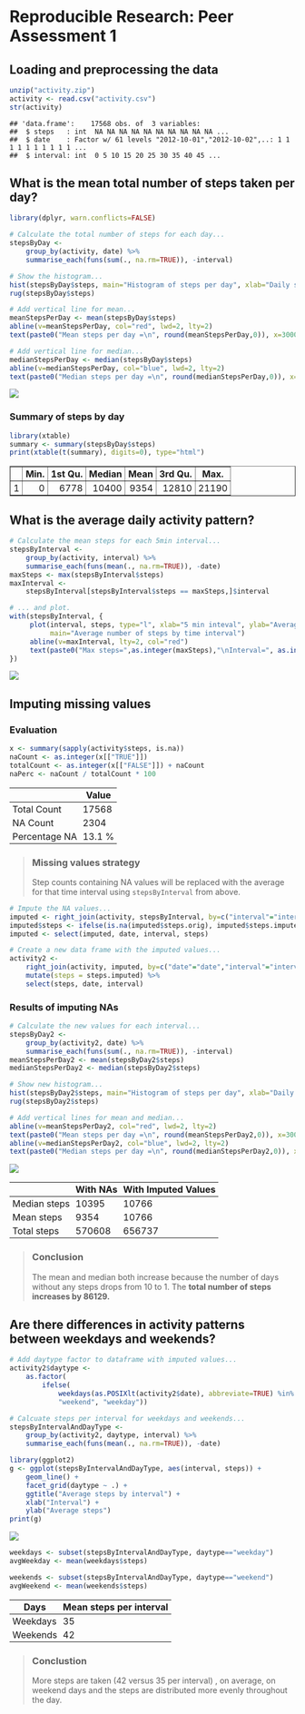 # Reproducible Research: Peer Assessment 1

<style>
   th,td{
     padding: 2px 5px 2px 5px;
   }
</style>

## Loading and preprocessing the data


```r
unzip("activity.zip")
activity <- read.csv("activity.csv")
str(activity)
```

```
## 'data.frame':	17568 obs. of  3 variables:
##  $ steps   : int  NA NA NA NA NA NA NA NA NA NA ...
##  $ date    : Factor w/ 61 levels "2012-10-01","2012-10-02",..: 1 1 1 1 1 1 1 1 1 1 ...
##  $ interval: int  0 5 10 15 20 25 30 35 40 45 ...
```


## What is the mean total number of steps taken per day?


```r
library(dplyr, warn.conflicts=FALSE)

# Calculate the total number of steps for each day...
stepsByDay <- 
    group_by(activity, date) %>%
    summarise_each(funs(sum(., na.rm=TRUE)), -interval)
```


```r
# Show the histogram...
hist(stepsByDay$steps, main="Histogram of steps per day", xlab="Daily steps", ylab="Frequency [Days]", breaks=15)
rug(stepsByDay$steps)

# Add vertical line for mean...
meanStepsPerDay <- mean(stepsByDay$steps)
abline(v=meanStepsPerDay, col="red", lwd=2, lty=2)
text(paste0("Mean steps per day =\n", round(meanStepsPerDay,0)), x=3000, y=15, col="red")

# Add vertical line for median...
medianStepsPerDay <- median(stepsByDay$steps)
abline(v=medianStepsPerDay, col="blue", lwd=2, lty=2)
text(paste0("Median steps per day =\n", round(medianStepsPerDay,0)), x=18000, y=15, col="blue")
```

![](PA1_template_files/figure-html/histogram1-1.png)<!-- -->

### Summary of steps by day

```r
library(xtable)
summary <- summary(stepsByDay$steps)
print(xtable(t(summary), digits=0), type="html")
```

<!-- html table generated in R 3.3.2 by xtable 1.8-2 package -->
<!-- Thu Apr 20 22:09:01 2017 -->
<table border=1>
<tr> <th>  </th> <th> Min. </th> <th> 1st Qu. </th> <th> Median </th> <th> Mean </th> <th> 3rd Qu. </th> <th> Max. </th>  </tr>
  <tr> <td align="right"> 1 </td> <td align="right"> 0 </td> <td align="right"> 6778 </td> <td align="right"> 10400 </td> <td align="right"> 9354 </td> <td align="right"> 12810 </td> <td align="right"> 21190 </td> </tr>
   </table>

## What is the average daily activity pattern?


```r
# Calculate the mean steps for each 5min interval...
stepsByInterval <- 
    group_by(activity, interval) %>%
    summarise_each(funs(mean(., na.rm=TRUE)), -date)
maxSteps <- max(stepsByInterval$steps)
maxInterval <-
    stepsByInterval[stepsByInterval$steps == maxSteps,]$interval

# ... and plot.
with(stepsByInterval, {
     plot(interval, steps, type="l", xlab="5 min inteval", ylab="Average number of steps", 
          main="Average number of steps by time interval")
     abline(v=maxInterval, lty=2, col="red")
     text(paste0("Max steps=",as.integer(maxSteps),"\nInterval=", as.integer(maxInterval)), x=maxInterval + 500, y=maxSteps - 50, col="red")
})
```

![](PA1_template_files/figure-html/avgDailyActivityPttern-1.png)<!-- -->


## Imputing missing values

### Evaluation

```r
x <- summary(sapply(activity$steps, is.na))
naCount <- as.integer(x[["TRUE"]])
totalCount <- as.integer(x[["FALSE"]]) + naCount
naPerc <- naCount / totalCount * 100
```

&nbsp; | Value
--- | ---
Total Count | 17568
NA Count | 2304
Percentage NA | 13.1 %

> ### Missing values strategy
> Step counts containing NA values will be replaced with the average for that time interval
> using `stepsByInterval` from above.


```r
# Impute the NA values...
imputed <- right_join(activity, stepsByInterval, by=c("interval"="interval"), suffix=c(".orig",".imputed"))
imputed$steps <- ifelse(is.na(imputed$steps.orig), imputed$steps.imputed, imputed$steps.orig)
imputed <- select(imputed, date, interval, steps)

# Create a new data frame with the imputed values...
activity2 <- 
    right_join(activity, imputed, by=c("date"="date","interval"="interval"), suffix=c(".orig",".imputed")) %>%
    mutate(steps = steps.imputed) %>%
    select(steps, date, interval)
```

### Results of imputing NAs


```r
# Calculate the new values for each interval...
stepsByDay2 <- 
    group_by(activity2, date) %>%
    summarise_each(funs(sum(., na.rm=TRUE)), -interval)
meanStepsPerDay2 <- mean(stepsByDay2$steps)
medianStepsPerDay2 <- median(stepsByDay2$steps)

# Show new histogram...
hist(stepsByDay2$steps, main="Histogram of steps per day", xlab="Daily steps", ylab="Frequency [Days]", breaks=15)
rug(stepsByDay2$steps)

# Add vertical lines for mean and median...
abline(v=meanStepsPerDay2, col="red", lwd=2, lty=2)
text(paste0("Mean steps per day =\n", round(meanStepsPerDay2,0)), x=3000, y=15, col="red")
abline(v=medianStepsPerDay2, col="blue", lwd=2, lty=2)
text(paste0("Median steps per day =\n", round(medianStepsPerDay2,0)), x=18000, y=15, col="blue")
```

![](PA1_template_files/figure-html/hist2-1.png)<!-- -->

&nbsp; | With NAs | With Imputed Values
--- | --- | ---
Median steps | 10395 | 10766
Mean steps | 9354 | 10766
Total steps | 570608 | 656737

> ### Conclusion
> The mean and median both increase because the number of days without any steps drops from 10 to 1.
> The **total number of steps increases by 86129.**

## Are there differences in activity patterns between weekdays and weekends?


```r
# Add daytype factor to dataframe with imputed values...
activity2$daytype <- 
    as.factor(
        ifelse(
            weekdays(as.POSIXlt(activity2$date), abbreviate=TRUE) %in% c("Sat", "Sun"), 
            "weekend", "weekday"))

# Calcuate steps per interval for weekdays and weekends...
stepsByIntervalAndDayType <- 
    group_by(activity2, daytype, interval) %>%
    summarise_each(funs(mean(., na.rm=TRUE)), -date)

library(ggplot2)
g <- ggplot(stepsByIntervalAndDayType, aes(interval, steps)) +
    geom_line() +
    facet_grid(daytype ~ .) + 
    ggtitle("Average steps by interval") + 
    xlab("Interval") +
    ylab("Average steps")
print(g)
```

![](PA1_template_files/figure-html/unnamed-chunk-1-1.png)<!-- -->


```r
weekdays <- subset(stepsByIntervalAndDayType, daytype=="weekday")
avgWeekday <- mean(weekdays$steps)

weekends <- subset(stepsByIntervalAndDayType, daytype=="weekend")
avgWeekend <- mean(weekends$steps)
```
Days  | Mean steps per interval
--- | ---
Weekdays | 35
Weekends | 42

> ### Conclustion
> More steps are taken (42 versus 35 
> per interval) , on average, on weekend days and the steps are distributed
> more evenly throughout the day.
